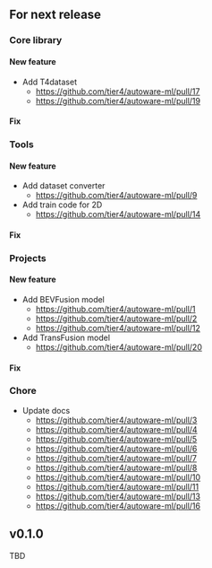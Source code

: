 ## For next release
### Core library
#### New feature

- Add T4dataset
  - https://github.com/tier4/autoware-ml/pull/17
  - https://github.com/tier4/autoware-ml/pull/19

#### Fix

### Tools
#### New feature

- Add dataset converter
  - https://github.com/tier4/autoware-ml/pull/9
- Add train code for 2D
  - https://github.com/tier4/autoware-ml/pull/14

#### Fix

### Projects
#### New feature

- Add BEVFusion model
  - https://github.com/tier4/autoware-ml/pull/1
  - https://github.com/tier4/autoware-ml/pull/2
  - https://github.com/tier4/autoware-ml/pull/12
- Add TransFusion model
  - https://github.com/tier4/autoware-ml/pull/20

#### Fix

### Chore

- Update docs
  - https://github.com/tier4/autoware-ml/pull/3
  - https://github.com/tier4/autoware-ml/pull/4
  - https://github.com/tier4/autoware-ml/pull/5
  - https://github.com/tier4/autoware-ml/pull/6
  - https://github.com/tier4/autoware-ml/pull/7
  - https://github.com/tier4/autoware-ml/pull/8
  - https://github.com/tier4/autoware-ml/pull/10
  - https://github.com/tier4/autoware-ml/pull/11
  - https://github.com/tier4/autoware-ml/pull/13
  - https://github.com/tier4/autoware-ml/pull/16

## v0.1.0

TBD
